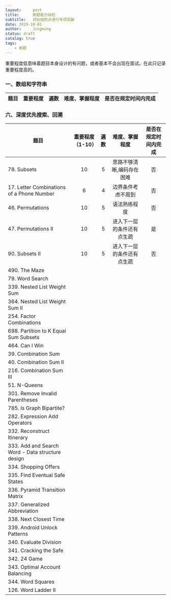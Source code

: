 ```yaml
---
layout:     post
title:      刷题能力自检
subtitle:   对纠结的点进行专项突破
date: 2019-10-01
author:     Jingming
status: draft
catalog: true
tags:
    - 刷题
---
```


重要程度低意味着题目本身设计的有问题，或者基本不会出现在面试。在此只记录重要程度高的。


### 一、数组和字符串

| 题目       |  重要程度  |  遍数  | 难度、掌握程度 | 是否在规定时间内完成 |
| --------  |:-----:| :-----:| :----:  | :----:  |

### 六、深度优先搜索、回溯

| 题目       |  重要程度（1-10）  |  遍数  | 难度、掌握程度 | 是否在规定时间内完成 |
| --------  |:-----:| :-----:| :----:  | :----:  |
|78. Subsets|   10 | 5  | 思路不够清晰,编码存在困难  |  否 |
|17. Letter Combinations of a Phone Number|  6  | 4  |  边界条件考虑不周到 |  否 |
|46. Permutations| 10   | 5  | 语法熟练程度  | 否  |
|47. Permutations II|  10  |  5 |  进入下一层的条件还有点生疏 | 是  |
|90. Subsets II|  10  | 5  | 进入下一层的条件还有点生疏  | 否  |
|490. The Maze|    |   |   |   |
|79. Word Search|    |   |   |   |
|339. Nested List Weight Sum|    |   |   |   |
|364. Nested List Weight Sum II|    |   |   |   |
|254. Factor Combinations|    |   |   |   |
|698. Partition to K Equal Sum Subsets|    |   |   |   |
|464. Can I Win|    |   |   |   |
|39. Combination Sum|    |   |   |   |
|40. Combination Sum II|    |   |   |   |
|216. Combination Sum III|    |   |   |   |
|51. N-Queens|    |   |   |   |
|301. Remove Invalid Parentheses|    |   |   |   |
|785. Is Graph Bipartite?|    |   |   |   |
|282. Expression Add Operators|    |   |   |   |
|332. Reconstruct Itinerary|    |   |   |   |
|333. Add and Search Word - Data structure design|    |   |   |   |
|334. Shopping Offers|    |   |   |   |
|335. Find Eventual Safe States|    |   |   |   |
|336. Pyramid Transition Matrix|    |   |   |   |
|337. Generalized Abbreviation|    |   |   |   |
|338. Next Closest Time|    |   |   |   |
|339. Android Unlock Patterns|    |   |   |   |
|340. Evaluate Division|    |   |   |   |
|341. Cracking the Safe|    |   |   |   |
|342. 24 Game|    |   |   |   |
|343. Optimal Account Balancing|    |   |   |   |
|344. Word Squares|    |   |   |   |
|126. Word Ladder II|    |   |   |   |
